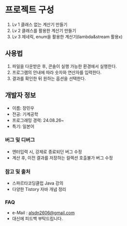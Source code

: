 # 프로젝트 구성
1. Lv 1 클래스 없는 계산기 만들기
2. Lv 2 클래스를 활용한 계산기 만들기
3. Lv 3 제네릭, enum을 활용한 계산기(lambda&stream 활용x)

## 사용법
1. 파일을 다운받은 후, 콘솔이 실행 가능한 환경에서 실행한다.
2. 프로그램의 안내에 따라 숫자와 연산자를 입력한다.
3. 결과를 확인한 뒤 원하는 옵션을 선택한다.

## 개발자 정보
* 이름: 장민우
* 전공: 기계공학
* 프로그래밍 경력: 24.08.26~
* 특기: 일본어

### 버그 및 디버그
* 엔터입력 시, 강제로 종료되던 버그 수정
* 계산 후, 이전 결과를 저장하는 컬렉션 호출불가 버그 수정

### 참고 및 출처
* 스파르타코딩클럽 Java 강의
* 다양한 Tistory 자바 개념 정리

### FAQ
* e-Mail : alsdn2606@gmail.com
* 대신에 피드백 부탁드립니다.
